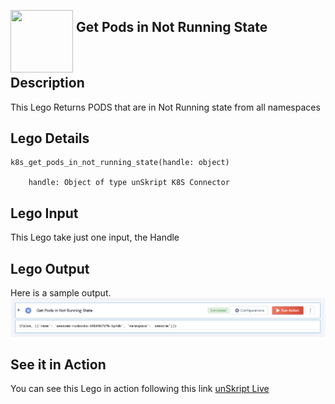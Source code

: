 [<img align="left" src="https://unskript.com/assets/favicon.png" width="100" height="100" style="padding-right: 5px">](https://unskript.com/assets/favicon.png) 
<h2>Get Pods in Not Running State</h2>

<br>

## Description
This Lego Returns PODS that are in Not Running state from all namespaces


## Lego Details

    k8s_get_pods_in_not_running_state(handle: object)

        handle: Object of type unSkript K8S Connector

## Lego Input
This Lego take just one input, the Handle

## Lego Output
Here is a sample output.
<img src="./1.png">

## See it in Action

You can see this Lego in action following this link [unSkript Live](https://us.app.unskript.io)
